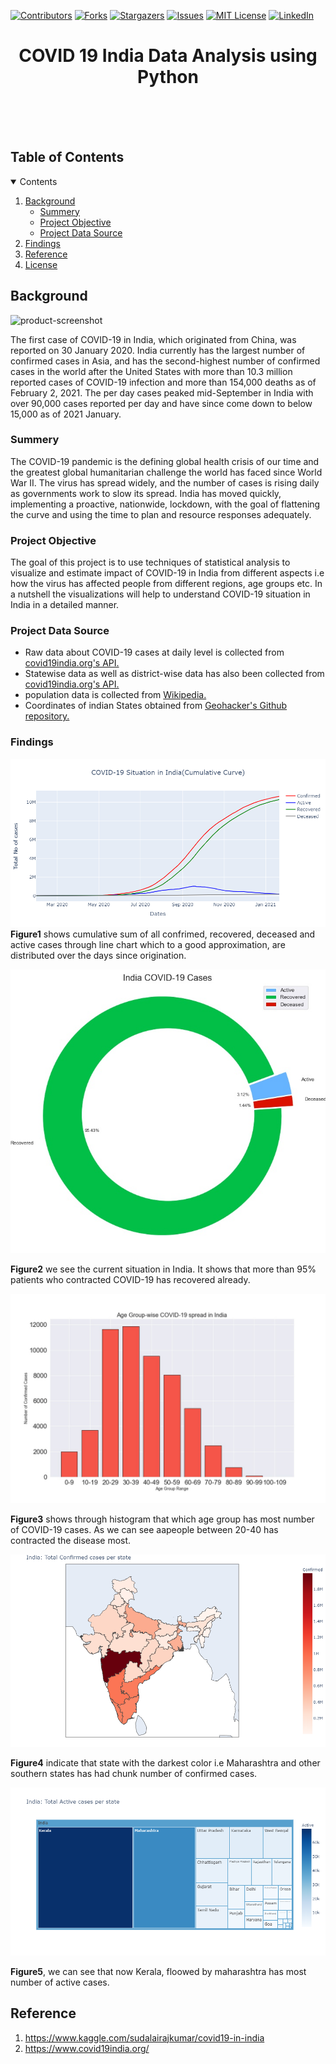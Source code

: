 [![Contributors][contributors-shield]][contributors-url]
[![Forks][forks-shield]][forks-url]
[![Stargazers][stars-shield]][stars-url]
[![Issues][issues-shield]][issues-url]
[![MIT License][license-shield]][license-url]
[![LinkedIn][linkedin-shield]][linkedin-url]

<!-- PROJECT LOGO -->
<p align="center">

  <h1 align="center">COVID 19 India Data Analysis using Python</h1>

  <p align="center">
    <br />
    <a href="https://github.com/an-chowdhury/COVID-19-India-Case-Study"></a>
    <br />
    <br />
      </p>
</p>

<!-- TABLE OF CONTENTS -->
## Table of Contents
<details open="open">
  <summary>Contents</summary>
  <ol>
    <li>
      <a href="#Background">Background</a>
      <ul>
        <li><a href="#Summery">Summery</a></li>
        <li><a href="#Project-Objective">Project Objective</a></li>
        <li><a href="#Project-Data-Source">Project Data Source</a></li>
      </ul>
    </li>
    <li>
      <a href="#Findings">Findings</a>
      <ul>
        </ul>
    </li>
    <li><a href="#Reference">Reference</a></li>
    <li><a href="#license">License</a></li>
  </ol>
</details>

## Background

![product-screenshot]

The first case of COVID-19 in India, which originated from China, was reported on 30 January 2020. India currently has the largest number of confirmed cases in Asia, and has the second-highest number of confirmed cases in the world after the United States with more than 10.3 million reported cases of COVID-19 infection and more than 154,000 deaths as of February 2, 2021. The per day cases peaked mid-September in India with over 90,000 cases reported per day and have since come down to below 15,000 as of 2021 January.
### Summery

The COVID-19 pandemic is the defining global health crisis of our time and the greatest global humanitarian challenge the world has faced since World War II. The virus has spread widely, and the number of cases is rising daily as governments work to slow its spread. India has moved quickly, implementing a proactive, nationwide, lockdown, with the goal of flattening the curve and using the time to plan and resource responses adequately.

### Project Objective
The goal of this project is to use techniques of statistical analysis to visualize and estimate impact of COVID-19 in India from different aspects i.e 
how the virus has affected people from different regions, age groups etc. In a nutshell the visualizations will help to understand COVID-19 situation in India in a detailed manner.  
### Project Data Source
* Raw data about COVID-19 cases at daily level is collected from [covid19india.org's API.](https://api.covid19india.org/) 
* Statewise data as well as district-wise data has also been collected from [covid19india.org's API.](https://api.covid19india.org/)
* population data is collected from [Wikipedia.](https://en.wikipedia.org/wiki/Demographics_of_India)
* Coordinates of indian States obtained from [Geohacker's Github repository.](https://github.com/geohacker/india)

### Findings
![Figure-1]
**Figure1** shows cumulative sum of all confrimed, recovered, deceased and active cases through line chart which to a good approximation, are distributed over the days since origination.

![Figure-2]

**Figure2** we see the current situation in India. It shows that more than 95% patients who contracted COVID-19 has recovered already.

![Figure-3]

**Figure3** shows through histogram that which age group has most number of COVID-19 cases. As we can see aapeople between 20-40 has contracted the disease most.

![Figure-4]

**Figure4** indicate that state with the darkest color i.e Maharashtra and other southern states has had chunk number of confirmed cases.

![Figure-5]

**Figure5**, we can see that now  Kerala, floowed by maharashtra has most number of active cases.

## Reference

1. https://www.kaggle.com/sudalairajkumar/covid19-in-india
2. https://www.covid19india.org/

<!-- MARKDOWN LINKS & IMAGES -->
[contributors-shield]: https://img.shields.io/github/contributors/an-chowdhury/COVID-19-India-Case-Study?style=for-the-badge
[contributors-url]: https://github.com/an-chowdhury/COVID-19-India-Case-Study/graphs/contributors
[forks-shield]: https://img.shields.io/github/forks/an-chowdhury/COVID-19-India-Case-Study?style=for-the-badge
[forks-url]: https://github.com/an-chowdhury/COVID-19-India-Case-Study/network/members
[stars-shield]: https://img.shields.io/github/stars/an-chowdhury/COVID-19-India-Case-Study?style=for-the-badge
[stars-url]: https://github.com/an-chowdhury/COVID-19-India-Case-Study/stargazers
[issues-shield]: https://img.shields.io/github/issues/an-chowdhury/COVID-19-India-Case-Study?style=for-the-badge
[issues-url]: https://github.com/an-chowdhury/COVID-19-India-Case-Study/issues
[license-shield]: https://img.shields.io/github/license/an-chowdhury/COVID-19-India-Case-Study?style=for-the-badge
[license-url]: https://github.com/an-chowdhury/COVID-19-India-Case-Study/blob/master/LICENSE.txt
[linkedin-shield]: https://img.shields.io/badge/-LinkedIn-black.svg?style=for-the-badge&logo=linkedin&colorB=555
[linkedin-url]: https://www.linkedin.com/in/ankan-chowdhury-00bb3b141/
[product-screenshot]: https://i.imgur.com/HdKy1CA.png
[Figure-1]: Insights/India%20Cumulative%20Curve.png
[Figure-2]: Insights/Current%20Situation.jpg
[Figure-3]: Insights/Age%20Group%20Analysis.jpg
[Figure-4]: Insights/Heatmap-India.png
[Figure-5]: Insights/Active%20Cases.png
